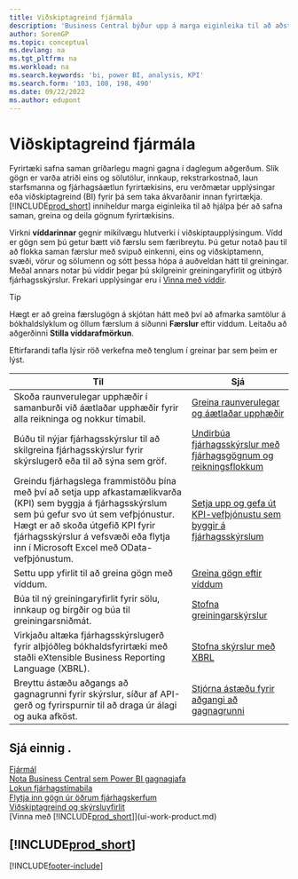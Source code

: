 ```yaml
---
title: Viðskiptagreind fjármála
description: 'Business Central býður upp á marga eiginleika til að aðstoða þig við að safna saman, greina og deila mikilvægum fyrirtækisgögnum fyrir viðskiptagreind og ákvarðantöku.'
author: SorenGP
ms.topic: conceptual
ms.devlang: na
ms.tgt_pltfrm: na
ms.workload: na
ms.search.keywords: 'bi, power BI, analysis, KPI'
ms.search.form: '103, 108, 198, 490'
ms.date: 09/22/2022
ms.author: edupont
---
```

# Viðskiptagreind fjármála

Fyrirtæki safna saman gríðarlegu magni gagna í daglegum aðgerðum. Slík gögn er varða atriði eins og sölutölur, innkaup, rekstrarkostnað, laun starfsmanna og fjárhagsáætlun fyrirtækisins, eru verðmætar upplýsingar eða viðskiptagreind (BI) fyrir þá sem taka ákvarðanir innan fyrirtækja. [!INCLUDE[prod_short](includes/prod_short.md)] inniheldur marga eiginleika til að hjálpa þér að safna saman, greina og deila gögnum fyrirtækisins.

Virkni **víddarinnar** gegnir mikilvægu hlutverki í viðskiptaupplýsingum. Vídd er gögn sem þú getur bætt við færslu sem færibreytu. Þú getur notað þau til að flokka saman færslur með svipuð einkenni, eins og viðskiptamenn, svæði, vörur og sölumenn og sótt þessa hópa á auðveldan hátt til greiningar. Meðal annars notar þú víddir þegar þú skilgreinir greiningaryfirlit og útbýrð fjárhagsskýrslur. Frekari upplýsingar eru í [Vinna með víddir](finance-dimensions.md).

> [!TIP]
> Hægt er að greina færslugögn á skjótan hátt með því að afmarka samtölur á bókhaldslyklum og öllum færslum á síðunni **Færslur** eftir víddum. Leitaðu að aðgerðinni **Stilla víddarafmörkun**.  

Eftirfarandi tafla lýsir röð verkefna með tenglum í greinar þar sem þeim er lýst.  

| Til | Sjá |
| --- | --- |
|Skoða raunverulegar upphæðir í samanburði við áætlaðar upphæðir fyrir alla reikninga og nokkur tímabil.|[Greina raunverulegar og áætlaðar upphæðir](bi-how-analyze-actual-versus-budget.md)|
|Búðu til nýjar fjárhagsskýrslur til að skilgreina fjárhagsskýrslur fyrir skýrslugerð eða til að sýna sem gröf.|[Undirbúa fjárhagsskýrslur með fjárhagsgögnum og reikningsflokkum](bi-how-work-account-schedule.md)|
|Greindu fjárhagslega frammistöðu þína með því að setja upp afkastamælikvarða (KPI) sem byggja á fjárhagsskýrslum sem þú gefur svo út sem vefþjónustur. Hægt er að skoða útgefið KPI fyrir fjárhagsskýrslur á vefsvæði eða flytja inn í Microsoft Excel með OData-vefþjónustum.|[Setja upp og gefa út KPI-vefþjónustu sem byggir á fjárhagsskýrslum](bi-how-to-set-up-and-publish-kpi-web-services-based-on-account-schedules.md)|
|Settu upp yfirlit til að greina gögn með víddum.|[Greina gögn eftir víddum](bi-how-analyze-data-dimension.md)|
|Búa til ný greiningaryfirlit fyrir sölu, innkaup og birgðir og búa til greiningarsniðmát.|[Stofna greiningarskýrslur](bi-how-create-analysis-views-reports.md)|
|Virkjaðu altæka fjárhagsskýrslugerð fyrir alþjóðleg bókhaldsfyrirtæki með staðli eXtensible Business Reporting Language (XBRL).|[Stofna skýrslur með XBRL](bi-create-reports-with-xbrl.md)|
|Breyttu ástæðu aðgangs að gagnagrunni fyrir skýrslur, síður af API-gerð og fyrirspurnir til að draga úr álagi og auka afköst.|[Stjórna ástæðu fyrir aðgangi að gagnagrunni](admin-data-access-intent.md)|

## Sjá einnig .

[Fjármál](finance.md)  
[Nota Business Central sem Power BI gagnagjafa](across-how-use-financials-data-source-powerbi.md)  
[Lokun fjárhagstímabila](year-close-years-periods.md)  
[Flytja inn gögn úr öðrum fjárhagskerfum](across-import-data-configuration-packages.md)  
[Viðskiptagreind og skýrsluyfirlit](reports-bi-reporting.md)  
[Vinna með [!INCLUDE[prod_short](includes/prod_short.md)]](ui-work-product.md)  

## [!INCLUDE[prod_short](includes/free_trial_md.md)]  

[!INCLUDE[footer-include](includes/footer-banner.md)]
